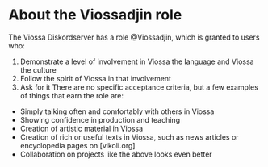 # About the Viossadjin role
The Viossa Diskordserver has a role @Viossadjin, which is granted to users who:
1. Demonstrate a level of involvement in Viossa the language and Viossa the culture
2. Follow the spirit of Viossa in that involvement
3. Ask for it
There are no specific acceptance criteria, but a few examples of things that earn the role are:
- Simply talking often and comfortably with others in Viossa
- Showing confidence in production and teaching
- Creation of artistic material in Viossa
- Creation of rich or useful texts in Viossa, such as news articles or encyclopedia pages on [vikoli.org]
- Collaboration on projects like the above looks even better
